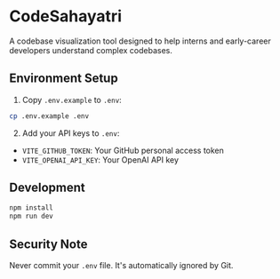 # CodeSahayatri

A codebase visualization tool designed to help interns and early-career developers understand complex codebases.

## Environment Setup

1. Copy `.env.example` to `.env`:
```bash
cp .env.example .env
```

2. Add your API keys to `.env`:
- `VITE_GITHUB_TOKEN`: Your GitHub personal access token
- `VITE_OPENAI_API_KEY`: Your OpenAI API key

## Development

```bash
npm install
npm run dev
```

## Security Note
Never commit your `.env` file. It's automatically ignored by Git.